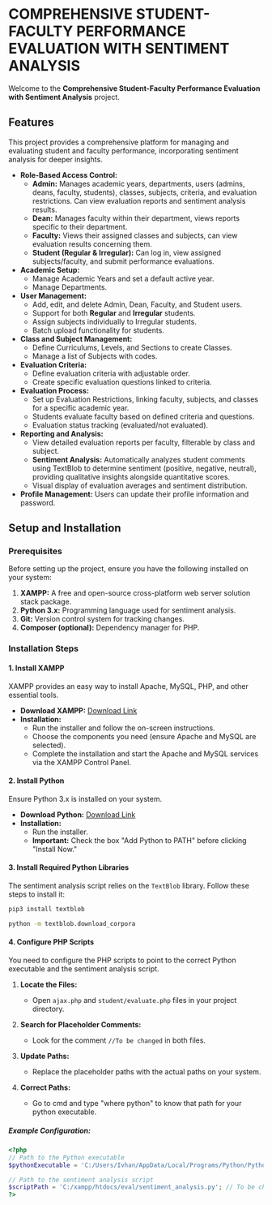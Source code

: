 # COMPREHENSIVE STUDENT-FACULTY PERFORMANCE EVALUATION WITH SENTIMENT ANALYSIS


Welcome to the **Comprehensive Student-Faculty Performance Evaluation with Sentiment Analysis** project. 

## Features

This project provides a comprehensive platform for managing and evaluating student and faculty performance, incorporating sentiment analysis for deeper insights.

*   **Role-Based Access Control:**
    *   **Admin:** Manages academic years, departments, users (admins, deans, faculty, students), classes, subjects, criteria, and evaluation restrictions. Can view evaluation reports and sentiment analysis results.
    *   **Dean:** Manages faculty within their department, views reports specific to their department.
    *   **Faculty:** Views their assigned classes and subjects, can view evaluation results concerning them.
    *   **Student (Regular & Irregular):** Can log in, view assigned subjects/faculty, and submit performance evaluations.
*   **Academic Setup:**
    *   Manage Academic Years and set a default active year.
    *   Manage Departments.
*   **User Management:**
    *   Add, edit, and delete Admin, Dean, Faculty, and Student users.
    *   Support for both **Regular** and **Irregular** students.
    *   Assign subjects individually to Irregular students.
    *   Batch upload functionality for students.
*   **Class and Subject Management:**
    *   Define Curriculums, Levels, and Sections to create Classes.
    *   Manage a list of Subjects with codes.
*   **Evaluation Criteria:**
    *   Define evaluation criteria with adjustable order.
    *   Create specific evaluation questions linked to criteria.
*   **Evaluation Process:**
    *   Set up Evaluation Restrictions, linking faculty, subjects, and classes for a specific academic year.
    *   Students evaluate faculty based on defined criteria and questions.
    *   Evaluation status tracking (evaluated/not evaluated).
*   **Reporting and Analysis:**
    *   View detailed evaluation reports per faculty, filterable by class and subject.
    *   **Sentiment Analysis:** Automatically analyzes student comments using TextBlob to determine sentiment (positive, negative, neutral), providing qualitative insights alongside quantitative scores.
    *   Visual display of evaluation averages and sentiment distribution.
*   **Profile Management:** Users can update their profile information and password.

## Setup and Installation

### Prerequisites

Before setting up the project, ensure you have the following installed on your system:

1. **XAMPP:** A free and open-source cross-platform web server solution stack package.
2. **Python 3.x:** Programming language used for sentiment analysis.
3. **Git:** Version control system for tracking changes.
4. **Composer (optional):** Dependency manager for PHP.

### Installation Steps

#### 1. Install XAMPP

XAMPP provides an easy way to install Apache, MySQL, PHP, and other essential tools.

- **Download XAMPP:** [Download Link](https://www.apachefriends.org/index.html)
- **Installation:**
  - Run the installer and follow the on-screen instructions.
  - Choose the components you need (ensure Apache and MySQL are selected).
  - Complete the installation and start the Apache and MySQL services via the XAMPP Control Panel.

#### 2. Install Python

Ensure Python 3.x is installed on your system.

- **Download Python:** [Download Link](https://www.python.org/downloads/)
- **Installation:**
  - Run the installer.
  - **Important:** Check the box "Add Python to PATH" before clicking "Install Now."

#### 3. Install Required Python Libraries

The sentiment analysis script relies on the `TextBlob` library. Follow these steps to install it:



   ```bash
   pip3 install textblob
```
   ```bash
   python -m textblob.download_corpora
```

#### 4. Configure PHP Scripts

You need to configure the PHP scripts to point to the correct Python executable and the sentiment analysis script.

1. **Locate the Files:**
    - Open `ajax.php` and `student/evaluate.php` files in your project directory.

2. **Search for Placeholder Comments:**
    - Look for the comment `//To be changed` in both files.

3. **Update Paths:**
    - Replace the placeholder paths with the actual paths on your system.

4. **Correct Paths:**
    - Go to cmd and type "where python" to know that path for your python executable.

##### Example Configuration:

```php
<?php
// Path to the Python executable
$pythonExecutable = 'C:/Users/Ivhan/AppData/Local/Programs/Python/Python312/python.exe'; //To be changed

// Path to the sentiment analysis script
$scriptPath = 'C:/xampp/htdocs/eval/sentiment_analysis.py'; // To be changed
?>
